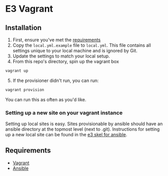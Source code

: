 # E3 Vagrant

## Installation

1. First, ensure you've met the [requirements](#requirements)
2. Copy the `local.yml.example` file to `local.yml`. This file contains all settings unique to your local machine and is ignored by Git.
3. Update the settings to match your local setup.
4. From this repo's directory, spin up the vagrant box
```bash
vagrant up
```
5. If the provisioner didn't run, you can run:
```bash
vagrant provision
```
You can run this as often as you'd like.

### Setting up a new site on your vagrant instance

Setting up local sites is easy. Sites provisionable by ansible should have an ansible directory at the topmost level (next to .git). Instructions for setting up a new local site can be found in the [e3 skel for ansible](https://github.com/elevatedthird/toolbox/tree/master/d7/skel/ansible).

## Requirements

* [Vagrant](http://docs.vagrantup.com/v2/installation/index.html)
* [Ansible](http://docs.ansible.com/intro_installation.html#getting-ansible)
